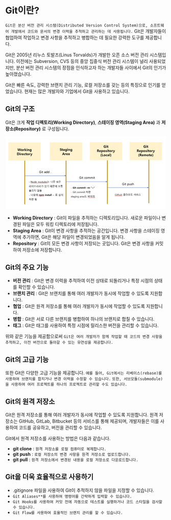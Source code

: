 # Git이란?
`Git은 분산 버전 관리 시스템(Distributed Version Control System)으로, 소프트웨어 개발에서 코드와 문서의 변경 이력을 추적하고 관리하는 데 사용됩니다.` Git은 개발자들이 협업하여 작업하고 변경 사항을 추적하고 병합하는 데 필요한 강력한 도구를 제공합니다.

Git은 2005년 리누스 토발즈(Linus Torvalds)가 개발한 오픈 소스 버전 관리 시스템입니다. 이전에는 Subversion, CVS 등의 중앙 집중식 버전 관리 시스템이 널리 사용되었지만, 분산 버전 관리 시스템의 장점을 인식하고자 하는 개발자들 사이에서 Git의 인기가 높아졌습니다.

Git은 빠른 속도, 강력한 브랜치 관리 기능, 로컬 저장소를 갖는 등의 특징으로 인기를 얻었습니다. 현재는 많은 개발자와 기업에서 Git을 사용하고 있습니다.

## Git의 구조
Git은 크게 **작업 디렉토리(Working Directory)**, **스테이징 영역(Staging Area)** 과 **저장소(Repository)** 로 구성됩니다.

![image](/image/Git의구조.png)
- **Working Directory** : Git이 파일을 추적하는 디렉토리입니다. 새로운 파일이나 변경된 파일은 모두 워킹 디렉토리에 저장됩니다.
- **Staging Area** : Git이 변경 사항을 추적하는 공간입니다. 변경 사항을 스테이징 영역에 추가하면, Git은 해당 파일이 변경되었음을 알게 됩니다.
- **Repository** : Git의 모든 변경 사항이 저장되는 곳입니다. Git은 변경 사항을 커밋하여 저장소에 저장합니다.

## Git의 주요 기능
- **버전 관리** : Git은 변경 이력을 추적하여 이전 상태로 되돌리거나 특정 시점의 상태를 확인할 수 있습니다.
- **브랜치 관리** : Git은 브랜치를 통해 여러 개발자가 동시에 작업할 수 있도록 지원합니다.
- **협업** : Git은 원격 저장소를 통해 여러 개발자가 동시에 작업할 수 있도록 지원합니다.
- **병합** : Git은 서로 다른 브랜치를 병합하여 하나의 브랜치로 합칠 수 있습니다.
- **태그** : Git은 태그를 사용하여 특정 시점에 릴리스한 버전을 관리할 수 있습니다.

위와 같은 기능을 제공함으로써 `Git은 여러 개발자가 함께 작업할 때 코드의 변경 사항을 추적하고, 이전 버전으로 돌아갈 수 있는 유연성을 제공합니다.`

## Git의 고급 기능
또한 Git은 다양한 고급 기능을 제공합니다. `예를 들어, Git에서는 리베이스(rebase)를 사용하여 브랜치를 합치거나 변경 이력을 수정할 수 있습니다.` `또한, 서브모듈(submodule)을 사용하여 여러 프로젝트를 하나의 프로젝트로 관리할 수도 있습니다.`

## Git의 원격 저장소
Git은 원격 저장소를 통해 여러 개발자가 동시에 작업할 수 있도록 지원합니다. 원격 저장소는 GitHub, GitLab, Bitbucket 등의 서비스를 통해 제공되며, 개발자들은 이를 사용하여 코드를 공유하고, 버전을 관리할 수 있습니다.

Git에서 원격 저장소를 사용하는 방법은 다음과 같습니다.
- **git clone** : `원격 저장소를 로컬 컴퓨터로 복제합니다.`
- **git push** : `로컬 저장소의 변경 사항을 원격 저장소로 업로드합니다.`
- **git pull** : `원격 저장소에서 변경된 내용을 로컬 저장소로 다운로드합니다.`

## Git을 더욱 효율적으로 사용하기
- .gitignore 파일을 사용하여 Git이 추적하지 않을 파일을 지정할 수 있습니다.
- `Git Aliases**를 사용하여 명령어를 간략하게 입력할 수 있습니다.`
- `Git Hooks를 사용하여 커밋 전에 자동으로 테스트를 실행하거나 코드 스타일을 검사할 수 있습니다.`
- `Git Flow를 사용하여 효율적인 브랜치 관리를 할 수 있습니다.`

